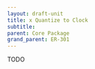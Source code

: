 ```yaml
---
layout: draft-unit
title: x Quantize to Clock
subtitle: 
parent: Core Package
grand_parent: ER-301
---
```


TODO

